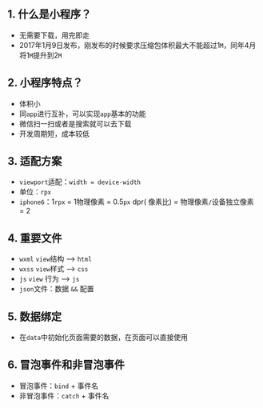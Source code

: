 ## 1. 什么是小程序？

- 无需要下载，用完即走
- 2017年1月9日发布，刚发布的时候要求压缩包体积最大不能超过1`M`，同年4月将1`M`提升到2`M`

## 2. 小程序特点？

- 体积小
- 同`app`进行互补，可以实现`app`基本的功能
- 微信扫一扫或者是搜索就可以去下载
- 开发周期短，成本较低

## 3. 适配方案

- `viewport`适配：`width = device-width`
- 单位：`rpx`
- `iphone6`：1`rpx` = 1物理像素 = 0.5`px`  dpr( 像素比) = 物理像素`/`设备独立像素 = 2

## 4. 重要文件

- `wxml` `view`结构  --> `html`
- `wxss` `view`样式  -->  `css`
- `js` `view` 行为  -->  `js`
- `json`文件：数据 `&&` 配置

## 5. 数据绑定

- 在`data`中初始化页面需要的数据，在页面可以直接使用

## 6. 冒泡事件和非冒泡事件

- 冒泡事件：`bind` + 事件名
- 非冒泡事件：`catch` + 事件名